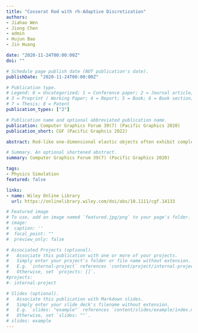 ```yaml
---
title: "Cosserat Rod with rh-Adaptive Discretization"
authors:
- Jiahao Wen  
- Jiong Chen 
- admin
- Hujun Bao  
- Jin Huang

date: "2020-11-24T00:00:00Z"
doi: ""

# Schedule page publish date (NOT publication's date).
publishDate: "2020-11-24T00:00:00Z"

# Publication type.
# Legend: 0 = Uncategorized; 1 = Conference paper; 2 = Journal article;
# 3 = Preprint / Working Paper; 4 = Report; 5 = Book; 6 = Book section;
# 7 = Thesis; 8 = Patent
publication_types: ["2"]

# Publication name and optional abbreviated publication name.
publication: Computer Graphics Forum 39(7) (Pacific Graphics 2020)
publication_short: CGF (Pacific Graphcis 2022)

abstract: Rod‐like one‐dimensional elastic objects often exhibit complex behaviors which pose great challenges to the discretization method for pursuing a faithful simulation. By only moving a small portion of material points, the Eulerian‐on‐Lagrangian (EoL) method already shows great adaptivity to handle sharp contact, but it is still far from enough to reproduce rich and complex geometry details arising in simulations. In this paper, we extend the discrete configuration space by unifying all Lagrangian and EoL nodes in representation for even more adaptivity with every sample being assigned with a dynamic material coordinate. However, this great extension will immediately bring in much more redundancy in the dynamic system. Therefore, we propose additional energy to control the spatial distribution of all material points, seeking to equally space them with respect to a curvature‐based density field as a monitor. This flexible approach can effectively constrain the motion of material points to resolve numerical degeneracy, while simultaneously enables them to notably slide inside the parametric domain to account for the shape parameterization. Besides, to accurately respond to sharp contact, our method can also insert or remove nodes online and adjust the energy stiffness to suppress possible jittering artifacts that could be excited in a stiff system. As a result of this hybrid rh‐adaption, our proposed method is capable of reproducing many realistic rod dynamics, such as excessive bending, twisting and knotting while only using a limited number of elements.

# Summary. An optional shortened abstract.
summary: Computer Graphics Forum 39(7) (Pacific Graphics 2020)

tags:
- Physics Simulation
featured: false

links:
- name: Wiley Online Library
  url: https://onlinelibrary.wiley.com/doi/abs/10.1111/cgf.14133

# Featured image
# To use, add an image named `featured.jpg/png` to your page's folder. 
# image:
#  caption: ''
#  focal_point: ""
#  preview_only: false

# Associated Projects (optional).
#   Associate this publication with one or more of your projects.
#   Simply enter your project's folder or file name without extension.
#   E.g. `internal-project` references `content/project/internal-project/index.md`.
#   Otherwise, set `projects: []`.
#projects:
#- internal-project

# Slides (optional).
#   Associate this publication with Markdown slides.
#   Simply enter your slide deck's filename without extension.
#   E.g. `slides: "example"` references `content/slides/example/index.md`.
#   Otherwise, set `slides: ""`.
# slides: example
---
```



